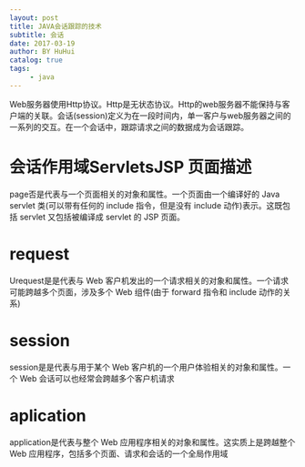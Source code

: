 ```yaml
--- 
layout: post 
title: JAVA会话跟踪的技术
subtitle: 会话
date: 2017-03-19 
author: BY HuHui
catalog: true
tags: 
     - java
---
```


Web服务器使用Http协议。Http是无状态协议。Http的web服务器不能保持与客户端的关联。会话(session)定义为在一段时间内，单一客户与web服务器之间的一系列的交互。在一个会话中，跟踪请求之间的数据成为会话跟踪。

# 会话作用域ServletsJSP 页面描述

page否是代表与一个页面相关的对象和属性。一个页面由一个编译好的 Java servlet 类(可以带有任何的 include 指令，但是没有 include 动作)表示。这既包括 servlet 又包括被编译成 servlet 的 JSP 页面。

 # request

 Urequest是是代表与 Web 客户机发出的一个请求相关的对象和属性。一个请求可能跨越多个页面，涉及多个 Web 组件(由于 forward 指令和 include 动作的关系)

 # session

 session是是代表与用于某个 Web 客户机的一个用户体验相关的对象和属性。一个 Web 会话可以也经常会跨越多个客户机请求

# aplication
application是代表与整个 Web 应用程序相关的对象和属性。这实质上是跨越整个 Web 应用程序，包括多个页面、请求和会话的一个全局作用域

